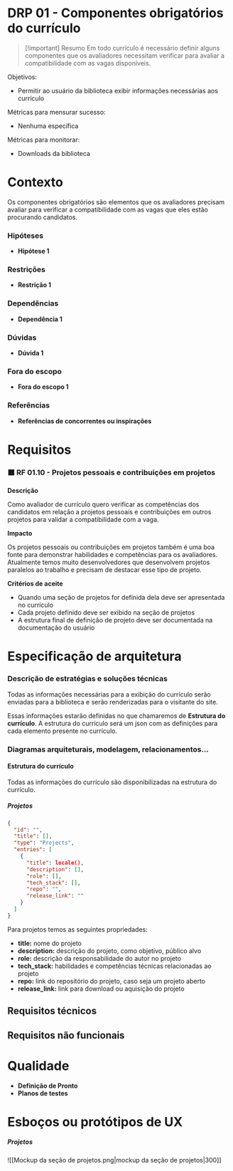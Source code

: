 # DRP 01 - Componentes obrigatórios do currículo

> [!important] Resumo
> Em todo currículo é necessário definir alguns componentes que os avaliadores necessitam verificar para avaliar a compatibilidade com as vagas disponíveis.

Objetivos:

- Permitir ao usuário da biblioteca exibir informações necessárias aos currículo

Métricas para mensurar sucesso:

- Nenhuma específica

Métricas para monitorar:

- Downloads da biblioteca

# Contexto

Os componentes obrigatórios são elementos que os avaliadores precisam avaliar para verificar a compatibilidade com as vagas que eles estão procurando candidatos.

### Hipóteses

- __Hipótese 1__

### Restrições

- __Restrição 1__
### Dependências

- __Dependência 1__

### Dúvidas

- __Dúvida 1__

### Fora do escopo

- __Fora do escopo 1__

### Referências

- __Referências de concorrentes ou inspirações__

# Requisitos

### ⬛ RF 01.10 - Projetos pessoais e contribuições em projetos

__Descrição__

Como avaliador de currículo quero verificar as competências dos candidatos em relação a projetos pessoais e contribuições em outros projetos para validar a compatibilidade com a vaga.

__Impacto__

Os projetos pessoais ou contribuições em projetos também é uma boa fonte para demonstrar habilidades e competências para os avaliadores. Atualmente temos muito desenvolvedores que desenvolvem projetos paralelos ao trabalho e precisam de destacar esse tipo de projeto.

__Critérios de aceite__

- Quando uma seção de projetos for definida dela deve ser apresentada no currículo
- Cada projeto definido deve ser exibido na seção de projetos
- A estrutura final de definição de projeto deve ser documentada na documentação do usuário

# Especificação de arquitetura

### Descrição de estratégias e soluções técnicas

Todas as informações necessárias para a exibição do currículo serão enviadas para a biblioteca e serão renderizadas para o visitante do site.

Essas informações estarão definidas no que chamaremos de **Estrutura do currículo**. A estrutura do currículo será um json com as definições para cada elemento presente no currículo.

### Diagramas arquiteturais, modelagem, relacionamentos...

#### Estrutura do currículo

Todas as informações do currículo são disponibilizadas na estrutura do currículo.

##### Projetos

```json
{
  "id": "",
  "title": [],
  "type": "Projects",
  "entries": [
    {
      "title": locale(),
      "description": [],
      "role": [],
      "tech_stack": [],
      "repo": "",
      "release_link": ""
    }
  ]
}
```

Para projetos temos as seguintes propriedades:

- **title:** nome do projeto
- **description:** descrição do projeto, como objetivo, público alvo
- **role:** descrição da responsabilidade do autor no projeto
- **tech_stack:** habilidades e competências técnicas relacionadas ao projeto
- **repo:** link do repositório do projeto, caso seja um projeto aberto
- **release_link:** link para download ou aquisição do projeto

## Requisitos técnicos


## Requisitos não funcionais


# Qualidade

- __Definição de Pronto__
- __Planos de testes__

# Esboços ou protótipos de UX

##### Projetos

![[Mockup da seção de projetos.png|mockup da seção de projetos|300]]